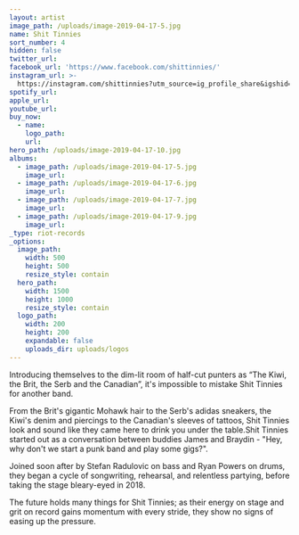 ```yaml
---
layout: artist
image_path: /uploads/image-2019-04-17-5.jpg
name: Shit Tinnies
sort_number: 4
hidden: false
twitter_url:
facebook_url: 'https://www.facebook.com/shittinnies/'
instagram_url: >-
  https://instagram.com/shittinnies?utm_source=ig_profile_share&igshid=1tllh16b10v8f
spotify_url:
apple_url:
youtube_url:
buy_now:
  - name:
    logo_path:
    url:
hero_path: /uploads/image-2019-04-17-10.jpg
albums:
  - image_path: /uploads/image-2019-04-17-5.jpg
    image_url:
  - image_path: /uploads/image-2019-04-17-6.jpg
    image_url:
  - image_path: /uploads/image-2019-04-17-7.jpg
    image_url:
  - image_path: /uploads/image-2019-04-17-9.jpg
    image_url:
_type: riot-records
_options:
  image_path:
    width: 500
    height: 500
    resize_style: contain
  hero_path:
    width: 1500
    height: 1000
    resize_style: contain
  logo_path:
    width: 200
    height: 200
    expandable: false
    uploads_dir: uploads/logos
---
```


Introducing themselves to the dim-lit room of half-cut punters as “The Kiwi, the Brit, the Serb and the Canadian”, it's impossible to mistake Shit Tinnies for another band.

From the Brit's gigantic Mohawk hair to the Serb's adidas sneakers, the Kiwi's denim and piercings to the Canadian's sleeves of tattoos, Shit Tinnies look and sound like they came here to drink you under the table.Shit Tinnies started out as a conversation between buddies James and Braydin - "Hey, why don't we start a punk band and play some gigs?".

Joined soon after by Stefan Radulovic on bass and Ryan Powers on drums, they began a cycle of songwriting, rehearsal, and relentless partying, before taking the stage bleary-eyed in 2018.

The future holds many things for Shit Tinnies; as their energy on stage and grit on record gains momentum with every stride, they show no signs of easing up the pressure.